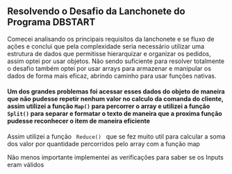 
## Resolvendo o Desafio da Lanchonete do Programa DBSTART
<p>
  Comecei analisando os principais requisitos da lanchonete e se fluxo de ações e conclui que pela complexidade seria necessário utilizar uma estrutura de dados que permitisse 
  hierarquizar e organizar os pedidos, assim optei por usar objetos. Não sendo suficiente para resolver totalmente o desafio também optei por usar arrays para armazenar e manipular os
  dados de forma mais eficaz, abrindo caminho para usar funções nativas.
  <h4>Um dos grandes problemas foi acessar esses dados do objeto de maneira que não pudesse repetir nenhum valor no calculo da comanda do cliente, assim utilizei a função <code>Map()</code> para 
  percorrer o array e utilizei a função <code>Split()</code> para separar e formatar o texto de maneira que a proxima função pudesse reconhecer o item de maneira eficiente</h1>
  <p>Assim utilizei a função <code> Reduce() </code> que se fez muito util para calcular a soma dos valor por quantidade percorridos pelo array com a função map </p>
  <p> Não menos importante implementei as verificações para saber se os Inputs eram válidos</p>
</p>
